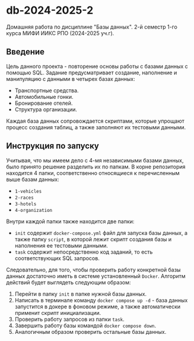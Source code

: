 # db-2024-2025-2

Домашняя работа по дисциплине "Базы данных". 2-й семестр 1-го курса МИФИ ИИКС РПО (2024-2025 уч.г).

## Введение

Цель данного проекта - повторение основы работы с базами данных с помощью SQL. Задание предусматривает создание, наполнение и манипуляцию с данными в четырех базах данных:

- Транспортные средства.
- Автомобильные гонки.
- Бронирование отелей.
- Структура организации.

Каждая база данных сопровождается скриптами, которые упрощают процесс создания таблиц, а также заполняют их тестовыми данными.

## Инструкция по запуску

Учитывая, что мы имеем дело с 4-мя независимыми базами данных, было принято решение разделить их по папкам. В корне репозитория находится 4 папки, соответственно относящиеся к перечисленным выше базам данных:

- `1-vehicles`
- `2-races`
- `3-hotels`
- `4-organization`

Внутри каждой папки также находится две папки:

- `init` содержит `docker-compose.yml` файл для запуска базы данных, а также папку `script`, в которой лежит скрипт создания базы и наполнения ее тестовыми данными.
- `task` содержит непосредственно код заданий, то есть соответствующих SQL запросов.

Следовательно, для того, чтобы проверить работу конкретной базы данных достаточно иметь в системе установленный `Docker`. Алгоритм действий будет выглядеть следующим образом:

1. Перейти в папку `init` в папке нужной базы данных.
2. Написать в терминале команду `docker compose up -d` - база данных запустится в докере в фоновом режиме, а также автоматически применит скрипт инициализации.
3. Проверить работу запросов из папки `task`.
4. Завершить работу базы командой `docker compose down`.
5. Аналогичным образом проверить остальные базы данных.